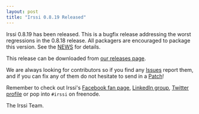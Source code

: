 ```yaml
---
layout: post
title: "Irssi 0.8.19 Released"
---
```


Irssi 0.8.19 has been released. This is a bugfix release addressing
the worst regressions in the 0.8.18 release. All packagers are
encouraged to package this version. See the
[NEWS](//raw.githubusercontent.com/irssi/irssi/0.8.18/NEWS) for
details.

This release can be downloaded from [our releases
page](https://github.com/irssi/irssi/releases).

We are always looking for contributors so if you find any
[Issues](https://github.com/irssi/irssi/issues) report them, and if
you can fix any of them do not hesitate to send in a
[Patch](https://github.com/irssi/irssi/pulls)!

Remember to check out Irssi's [Facebook fan
page](https://facebook.com/irssi), [LinkedIn
group](http://www.linkedin.com/groups?gid=147751), [Twitter
profile](https://twitter.com/IrssiProject) or pop into `#irssi` on
freenode.

The Irssi Team.


